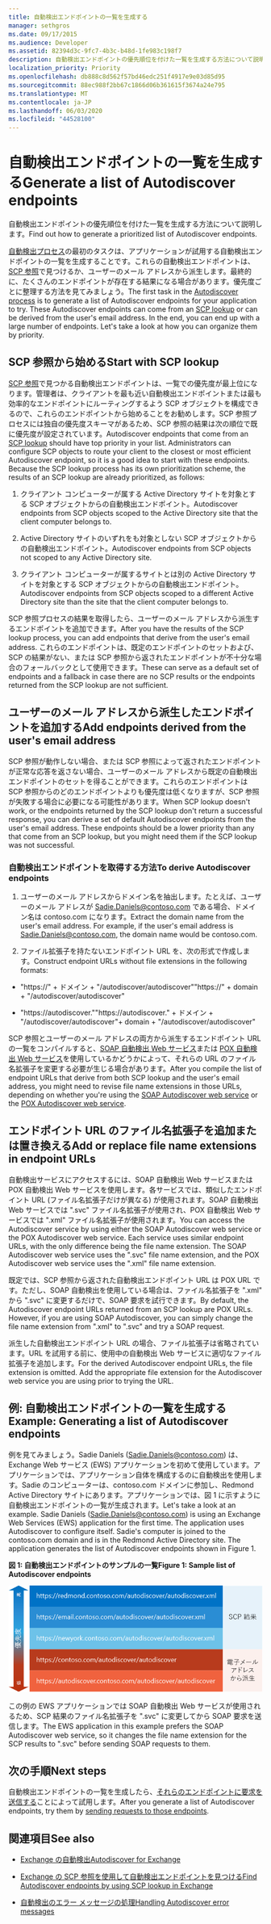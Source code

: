 ```yaml
---
title: 自動検出エンドポイントの一覧を生成する
manager: sethgros
ms.date: 09/17/2015
ms.audience: Developer
ms.assetid: 82394d3c-9fc7-4b3c-b48d-1fe983c198f7
description: 自動検出エンドポイントの優先順位を付けた一覧を生成する方法について説明します。
localization_priority: Priority
ms.openlocfilehash: db888c8d562f57bd46edc251f4917e9e03d85d95
ms.sourcegitcommit: 88ec988f2bb67c1866d06b361615f3674a24e795
ms.translationtype: MT
ms.contentlocale: ja-JP
ms.lasthandoff: 06/03/2020
ms.locfileid: "44528100"
---
```

# <a name="generate-a-list-of-autodiscover-endpoints"></a><span data-ttu-id="3975d-103">自動検出エンドポイントの一覧を生成する</span><span class="sxs-lookup"><span data-stu-id="3975d-103">Generate a list of Autodiscover endpoints</span></span>

<span data-ttu-id="3975d-104">自動検出エンドポイントの優先順位を付けた一覧を生成する方法について説明します。</span><span class="sxs-lookup"><span data-stu-id="3975d-104">Find out how to generate a prioritized list of Autodiscover endpoints.</span></span>
  
<span data-ttu-id="3975d-p101">[自動検出プロセス](autodiscover-for-exchange.md)の最初のタスクは、アプリケーションが試用する自動検出エンドポイントの一覧を生成することです。これらの自動検出エンドポイントは、[SCP 参照](how-to-find-autodiscover-endpoints-by-using-scp-lookup-in-exchange.md)で見つけるか、ユーザーのメール アドレスから派生します。最終的に、たくさんのエンドポイントが存在する結果になる場合があります。優先度ごとに整理する方法を見てみましょう。</span><span class="sxs-lookup"><span data-stu-id="3975d-p101">The first task in the [Autodiscover process](autodiscover-for-exchange.md) is to generate a list of Autodiscover endpoints for your application to try. These Autodiscover endpoints can come from an [SCP lookup](how-to-find-autodiscover-endpoints-by-using-scp-lookup-in-exchange.md) or can be derived from the user's email address. In the end, you can end up with a large number of endpoints. Let's take a look at how you can organize them by priority.</span></span> 
  
## <a name="start-with-scp-lookup"></a><span data-ttu-id="3975d-109">SCP 参照から始める</span><span class="sxs-lookup"><span data-stu-id="3975d-109">Start with SCP lookup</span></span>
<span data-ttu-id="3975d-110"><a name="bk_StartWithScp"> </a></span><span class="sxs-lookup"><span data-stu-id="3975d-110"><a name="bk_StartWithScp"> </a></span></span>

<span data-ttu-id="3975d-p102">[SCP 参照](how-to-find-autodiscover-endpoints-by-using-scp-lookup-in-exchange.md)で見つかる自動検出エンドポイントは、一覧での優先度が最上位になります。管理者は、クライアントを最も近い自動検出エンドポイントまたは最も効率的なエンドポイントにルーティングするよう SCP オブジェクトを構成できるので、これらのエンドポイントから始めることをお勧めします。SCP 参照プロセスには独自の優先度スキーマがあるため、SCP 参照の結果は次の順位で既に優先度が設定されています。</span><span class="sxs-lookup"><span data-stu-id="3975d-p102">Autodiscover endpoints that come from an [SCP lookup](how-to-find-autodiscover-endpoints-by-using-scp-lookup-in-exchange.md) should have top priority in your list. Administrators can configure SCP objects to route your client to the closest or most efficient Autodiscover endpoint, so it is a good idea to start with these endpoints. Because the SCP lookup process has its own prioritization scheme, the results of an SCP lookup are already prioritized, as follows:</span></span> 
  
1. <span data-ttu-id="3975d-114">クライアント コンピューターが属する Active Directory サイトを対象とする SCP オブジェクトからの自動検出エンドポイント。</span><span class="sxs-lookup"><span data-stu-id="3975d-114">Autodiscover endpoints from SCP objects scoped to the Active Directory site that the client computer belongs to.</span></span>
    
2. <span data-ttu-id="3975d-115">Active Directory サイトのいずれをも対象としない SCP オブジェクトからの自動検出エンドポイント。</span><span class="sxs-lookup"><span data-stu-id="3975d-115">Autodiscover endpoints from SCP objects not scoped to any Active Directory site.</span></span>
    
3. <span data-ttu-id="3975d-116">クライアント コンピューターが属するサイトとは別の Active Directory サイトを対象とする SCP オブジェクトからの自動検出エンドポイント。</span><span class="sxs-lookup"><span data-stu-id="3975d-116">Autodiscover endpoints from SCP objects scoped to a different Active Directory site than the site that the client computer belongs to.</span></span>
    
<span data-ttu-id="3975d-117">SCP 参照プロセスの結果を取得したら、ユーザーのメール アドレスから派生するエンドポイントを追加できます。</span><span class="sxs-lookup"><span data-stu-id="3975d-117">After you have the results of the SCP lookup process, you can add endpoints that derive from the user's email address.</span></span> <span data-ttu-id="3975d-118">これらのエンドポイントは、既定のエンドポイントのセットおよび、SCP の結果がない、または SCP 参照から返されたエンドポイントが不十分な場合のフォールバックとして使用できます。</span><span class="sxs-lookup"><span data-stu-id="3975d-118">These can serve as a default set of endpoints and a fallback in case there are no SCP results or the endpoints returned from the SCP lookup are not sufficient.</span></span>
  
## <a name="add-endpoints-derived-from-the-users-email-address"></a><span data-ttu-id="3975d-119">ユーザーのメール アドレスから派生したエンドポイントを追加する</span><span class="sxs-lookup"><span data-stu-id="3975d-119">Add endpoints derived from the user's email address</span></span>
<span data-ttu-id="3975d-120"><a name="bk_AddDerivedEndpoints"> </a></span><span class="sxs-lookup"><span data-stu-id="3975d-120"><a name="bk_AddDerivedEndpoints"> </a></span></span>

<span data-ttu-id="3975d-p104">SCP 参照が動作しない場合、または SCP 参照によって返されたエンドポイントが正常な応答を返さない場合、ユーザーのメール アドレスから既定の自動検出エンドポイントのセットを得ることができます。これらのエンドポイントは SCP 参照からのどのエンドポイントよりも優先度は低くなりますが、SCP 参照が失敗する場合に必要になる可能性があります。</span><span class="sxs-lookup"><span data-stu-id="3975d-p104">When SCP lookup doesn't work, or the endpoints returned by the SCP lookup don't return a successful response, you can derive a set of default Autodiscover endpoints from the user's email address. These endpoints should be a lower priority than any that come from an SCP lookup, but you might need them if the SCP lookup was not successful.</span></span>
  
### <a name="to-derive-autodiscover-endpoints"></a><span data-ttu-id="3975d-123">自動検出エンドポイントを取得する方法</span><span class="sxs-lookup"><span data-stu-id="3975d-123">To derive Autodiscover endpoints</span></span>

1. <span data-ttu-id="3975d-p105">ユーザーのメール アドレスからドメイン名を抽出します。たとえば、ユーザーのメール アドレスが Sadie.Daniels@contoso.com である場合、ドメイン名は contoso.com になります。</span><span class="sxs-lookup"><span data-stu-id="3975d-p105">Extract the domain name from the user's email address. For example, if the user's email address is Sadie.Daniels@contoso.com, the domain name would be contoso.com.</span></span>
    
2. <span data-ttu-id="3975d-126">ファイル拡張子を持たないエンドポイント URL を、次の形式で作成します。</span><span class="sxs-lookup"><span data-stu-id="3975d-126">Construct endpoint URLs without file extensions in the following formats:</span></span>
    
  - <span data-ttu-id="3975d-127">"https://" + ドメイン + "/autodiscover/autodiscover"</span><span class="sxs-lookup"><span data-stu-id="3975d-127">"https://" + domain + "/autodiscover/autodiscover"</span></span>
    
  - <span data-ttu-id="3975d-128">"https://autodiscover."</span><span class="sxs-lookup"><span data-stu-id="3975d-128">"https://autodiscover."</span></span> <span data-ttu-id="3975d-129">+ ドメイン + "/autodiscover/autodiscover"</span><span class="sxs-lookup"><span data-stu-id="3975d-129">+ domain + "/autodiscover/autodiscover"</span></span>
    
<span data-ttu-id="3975d-130">SCP 参照とユーザーのメール アドレスの両方から派生するエンドポイント URL の一覧をコンパイルすると、[SOAP 自動検出 Web サービス](https://msdn.microsoft.com/library/61c21ea9-7fea-4f56-8ada-bf80e1e6b074%28Office.15%29.aspx)または [POX 自動検出 Web サービス](https://msdn.microsoft.com/library/877152f0-f4b1-4f63-b2ce-924f4bdf2d20%28Office.15%29.aspx)を使用しているかどうかによって、それらの URL のファイル名拡張子を変更する必要が生じる場合があります。</span><span class="sxs-lookup"><span data-stu-id="3975d-130">After you compile the list of endpoint URLs that derive from both SCP lookup and the user's email address, you might need to revise file name extensions in those URLs, depending on whether you're using the [SOAP Autodiscover web service](https://msdn.microsoft.com/library/61c21ea9-7fea-4f56-8ada-bf80e1e6b074%28Office.15%29.aspx) or the [POX Autodiscover web service](https://msdn.microsoft.com/library/877152f0-f4b1-4f63-b2ce-924f4bdf2d20%28Office.15%29.aspx).</span></span>
  
## <a name="add-or-replace-file-name-extensions-in-endpoint-urls"></a><span data-ttu-id="3975d-131">エンドポイント URL のファイル名拡張子を追加または置き換える</span><span class="sxs-lookup"><span data-stu-id="3975d-131">Add or replace file name extensions in endpoint URLs</span></span>
<span data-ttu-id="3975d-132"><a name="bk_FileExtensions"> </a></span><span class="sxs-lookup"><span data-stu-id="3975d-132"><a name="bk_FileExtensions"> </a></span></span>

<span data-ttu-id="3975d-p107">自動検出サービスにアクセスするには、SOAP 自動検出 Web サービスまたは POX 自動検出 Web サービスを使用します。各サービスでは、類似したエンドポイント URL (ファイル名拡張子だけが異なる) が使用されます。SOAP 自動検出 Web サービスでは ".svc" ファイル名拡張子が使用され、POX 自動検出 Web サービスでは ".xml" ファイル名拡張子が使用されます。</span><span class="sxs-lookup"><span data-stu-id="3975d-p107">You can access the Autodiscover service by using either the SOAP Autodiscover web service or the POX Autodiscover web service. Each service uses similar endpoint URLs, with the only difference being the file name extension. The SOAP Autodiscover web service uses the ".svc" file name extension, and the POX Autodiscover web service uses the ".xml" file name extension.</span></span>
  
<span data-ttu-id="3975d-p108">既定では、SCP 参照から返された自動検出エンドポイント URL は POX URL です。ただし、SOAP 自動検出を使用している場合は、ファイル名拡張子を ".xml" から ".svc" に変更するだけで、SOAP 要求を試行できます。</span><span class="sxs-lookup"><span data-stu-id="3975d-p108">By default, the Autodiscover endpoint URLs returned from an SCP lookup are POX URLs. However, if you are using SOAP Autodiscover, you can simply change the file name extension from ".xml" to ".svc" and try a SOAP request.</span></span>
  
<span data-ttu-id="3975d-p109">派生した自動検出エンドポイント URL の場合、ファイル拡張子は省略されています。URL を試用する前に、使用中の自動検出 Web サービスに適切なファイル拡張子を追加します。</span><span class="sxs-lookup"><span data-stu-id="3975d-p109">For the derived Autodiscover endpoint URLs, the file extension is omitted. Add the appropriate file extension for the Autodiscover web service you are using prior to trying the URL.</span></span>
  
## <a name="example-generating-a-list-of-autodiscover-endpoints"></a><span data-ttu-id="3975d-140">例: 自動検出エンドポイントの一覧を生成する</span><span class="sxs-lookup"><span data-stu-id="3975d-140">Example: Generating a list of Autodiscover endpoints</span></span>
<span data-ttu-id="3975d-141"><a name="bk_Example"> </a></span><span class="sxs-lookup"><span data-stu-id="3975d-141"><a name="bk_Example"> </a></span></span>

<span data-ttu-id="3975d-p110">例を見てみましょう。Sadie Daniels (Sadie.Daniels@contoso.com) は、Exchange Web サービス (EWS) アプリケーションを初めて使用しています。アプリケーションでは、アプリケーション自体を構成するのに自動検出を使用します。Sadie のコンピューターは、contoso.com ドメインに参加し、Redmond Active Directory サイトにあります。アプリケーションでは、図 1 に示すように自動検出エンドポイントの一覧が生成されます。</span><span class="sxs-lookup"><span data-stu-id="3975d-p110">Let's take a look at an example. Sadie Daniels (Sadie.Daniels@contoso.com) is using an Exchange Web Services (EWS) application for the first time. The application uses Autodiscover to configure itself. Sadie's computer is joined to the contoso.com domain and is in the Redmond Active Directory site. The application generates the list of Autodiscover endpoints shown in Figure 1.</span></span>
  
<span data-ttu-id="3975d-147">**図 1: 自動検出エンドポイントのサンプルの一覧**</span><span class="sxs-lookup"><span data-stu-id="3975d-147">**Figure 1: Sample list of Autodiscover endpoints**</span></span>

![導出されたエンドポイントよりも高い優先順位を持つエンドポイントとして SCP ルックアップから取得された、Autodiscover エンドポイントのサンプル リスト。](media/Ex15_Autodiscover_GenerateList_Example.png)
  
<span data-ttu-id="3975d-149">この例の EWS アプリケーションでは SOAP 自動検出 Web サービスが使用されるため、SCP 結果のファイル名拡張子を ".svc" に変更してから SOAP 要求を送信します。</span><span class="sxs-lookup"><span data-stu-id="3975d-149">The EWS application in this example prefers the SOAP Autodiscover web service, so it changes the file name extension for the SCP results to ".svc" before sending SOAP requests to them.</span></span>
  
## <a name="next-steps"></a><span data-ttu-id="3975d-150">次の手順</span><span class="sxs-lookup"><span data-stu-id="3975d-150">Next steps</span></span>
<span data-ttu-id="3975d-151"><a name="bk_NextSteps"> </a></span><span class="sxs-lookup"><span data-stu-id="3975d-151"><a name="bk_NextSteps"> </a></span></span>

<span data-ttu-id="3975d-152">自動検出エンドポイントの一覧を生成したら、[それらのエンドポイントに要求を送信する](how-to-get-user-settings-from-exchange-by-using-autodiscover.md)ことによって試用します。</span><span class="sxs-lookup"><span data-stu-id="3975d-152">After you generate a list of Autodiscover endpoints, try them by [sending requests to those endpoints](how-to-get-user-settings-from-exchange-by-using-autodiscover.md).</span></span>
  
## <a name="see-also"></a><span data-ttu-id="3975d-153">関連項目</span><span class="sxs-lookup"><span data-stu-id="3975d-153">See also</span></span>


- [<span data-ttu-id="3975d-154">Exchange の自動検出</span><span class="sxs-lookup"><span data-stu-id="3975d-154">Autodiscover for Exchange</span></span>](autodiscover-for-exchange.md)
    
- [<span data-ttu-id="3975d-155">Exchange の SCP 参照を使用して自動検出エンドポイントを見つける</span><span class="sxs-lookup"><span data-stu-id="3975d-155">Find Autodiscover endpoints by using SCP lookup in Exchange</span></span>](how-to-find-autodiscover-endpoints-by-using-scp-lookup-in-exchange.md)
    
- [<span data-ttu-id="3975d-156">自動検出のエラー メッセージの処理</span><span class="sxs-lookup"><span data-stu-id="3975d-156">Handling Autodiscover error messages</span></span>](handling-autodiscover-error-messages.md)
    

